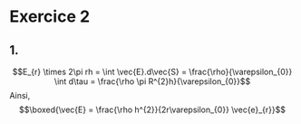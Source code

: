 # Exercice 2
## 1.
$$E_{r} \times 2\pi rh = \int \vec{E}.d\vec{S} = \frac{\rho}{\varepsilon_{0}} \int d\tau = \frac{\rho \pi R^{2}h}{\varepsilon_{0}}$$
Ainsi, 
$$\boxed{\vec{E} = \frac{\rho h^{2}}{2r\varepsilon_{0}} \vec{e}_{r}}$$

